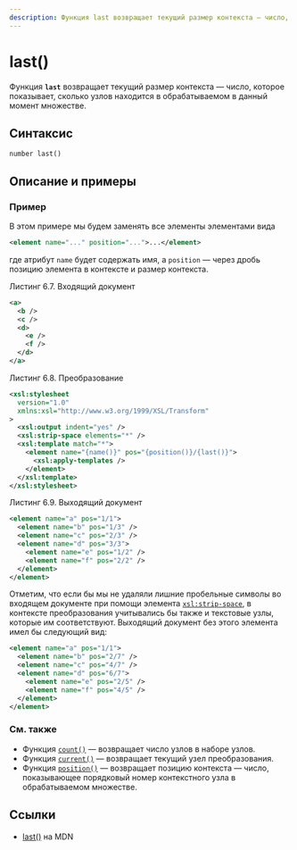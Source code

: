 ```yaml
---
description: Функция last возвращает текущий размер контекста — число, которое показывает, сколько узлов находится в обрабатываемом в данный момент множестве
---
```


# last()

Функция **`last`** возвращает текущий размер контекста — число, которое показывает, сколько узлов находится в обрабатываемом в данный момент множестве.

## Синтаксис

```
number last()
```

## Описание и примеры

### Пример

В этом примере мы будем заменять все элементы элементами вида

```xml
<element name="..." position="...">...</element>
```

где атрибут `name` будет содержать имя, a `position` — через дробь позицию элемента в контексте и размер контекста.

Листинг 6.7. Входящий документ

```xml
<a>
  <b />
  <c />
  <d>
    <e />
    <f />
  </d>
</a>
```

Листинг 6.8. Преобразование

```xml
<xsl:stylesheet
  version="1.0"
  xmlns:xsl="http://www.w3.org/1999/XSL/Transform"
>
  <xsl:output indent="yes" />
  <xsl:strip-space elements="*" />
  <xsl:template match="*">
    <element name="{name()}" pos="{position()}/{last()}">
      <xsl:apply-templates />
    </element>
  </xsl:template>
</xsl:stylesheet>
```

Листинг 6.9. Выходящий документ

```xml
<element name="a" pos="1/1">
  <element name="b" pos="1/3" />
  <element name="c" pos="2/3" />
  <element name="d" pos="3/3">
    <element name="e" pos="1/2" />
    <element name="f" pos="2/2" />
  </element>
</element>
```

Отметим, что если бы мы не удаляли лишние пробельные символы во входящем документе при помощи элемента [`xsl:strip-space`](../xslt/xsl-strip-space.md), в контексте преобразования учитывались бы также и текстовые узлы, которые им соответствуют. Выходящий документ без этого элемента имел бы следующий вид:

```xml
<element name="a" pos="1/1">
  <element name="b" pos="2/7" />
  <element name="c" pos="4/7" />
  <element name="d" pos="6/7">
    <element name="e" pos="2/5" />
    <element name="f" pos="4/5" />
  </element>
</element>
```

### См. также

- Функция [`count()`](count.md) — возвращает число узлов в наборе узлов.
- Функция [`current()`](current.md) — возвращает текущий узел преобразования.
- Функция [`position()`](position.md) — возвращает позицию контекста — число, показывающее порядковый номер контекстного узла в обрабатываемом множестве.

## Ссылки

- [last()](https://developer.mozilla.org/en-US/docs/Web/XPath/Functions/last) на MDN
